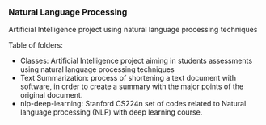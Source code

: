 ### Natural Language Processing
Artificial Intelligence project using natural language processing techniques

Table of folders:
- Classes: Artificial Intelligence project aiming in students assessments using natural language processing techniques
- Text Summarization: process of shortening a text document with software, in order to create a summary with the major points of the original document.
- nlp-deep-learning: Stanford CS224n set of codes related to Natural language processing (NLP) with deep learning course.
